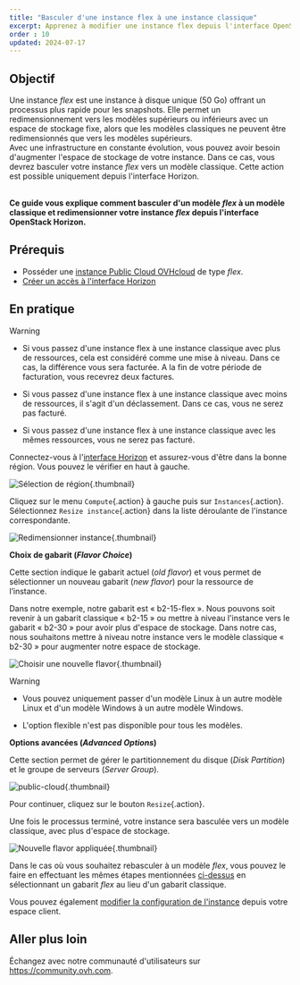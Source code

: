 ```yaml
---
title: "Basculer d'une instance flex à une instance classique"
excerpt: Apprenez à modifier une instance flex depuis l'interface OpenStack Horizon
order : 10
updated: 2024-07-17
---
```


## Objectif

Une instance *flex* est une instance à disque unique (50 Go) offrant un processus plus rapide pour les snapshots. Elle permet un redimensionnement vers les modèles supérieurs ou inférieurs avec un espace de stockage fixe, alors que les modèles classiques ne peuvent être redimensionnés que vers les modèles supérieurs.</br> Avec une infrastructure en constante évolution, vous pouvez avoir besoin d'augmenter l'espace de stockage de votre instance. Dans ce cas, vous devrez basculer votre instance *flex* vers un modèle classique. Cette action est possible uniquement depuis l'interface Horizon.

<br>**Ce guide vous explique comment basculer d'un modèle *flex* à un modèle classique et redimensionner votre instance *flex* depuis l'interface OpenStack Horizon.**

## Prérequis

- Posséder une [instance Public Cloud OVHcloud](/pages/public_cloud/compute/public-cloud-first-steps#etape-3-creer-une-instance) de type *flex*.
- [Créer un accès à l'interface Horizon](/pages/public_cloud/compute/introducing_horizon)

## En pratique

> [!warning] 
> - Si vous passez d'une instance flex à une instance classique avec plus de ressources, cela est considéré comme une mise à niveau. Dans ce cas, la différence vous sera facturée. A la fin de votre période de facturation, vous recevrez deux factures.
>
> - Si vous passez d'une instance flex à une instance classique avec moins de ressources, il s'agit d'un déclassement. Dans ce cas, vous ne serez pas facturé.
>
> - Si vous passez d'une instance flex à une instance classique avec les mêmes ressources, vous ne serez pas facturé.
>

Connectez-vous à l'[interface Horizon](https://horizon.cloud.ovh.net/auth/login/) et assurez-vous d'être dans la bonne région. Vous pouvez le vérifier en haut à gauche. 

![Sélection de région](images/region2021.png){.thumbnail}

Cliquez sur le menu `Compute`{.action} à gauche puis sur `Instances`{.action}. Sélectionnez `Resize instance`{.action} dans la liste déroulante de l'instance correspondante.

![Redimensionner instance](images/resizeinstance2021.png){.thumbnail}

**Choix de gabarit (*Flavor Choice*)** <a name="flavorchoice"></a>

Cette section indique le gabarit actuel (*old flavor*) et vous permet de sélectionner un nouveau gabarit (*new flavor*) pour la ressource de l’instance.

Dans notre exemple, notre gabarit est « b2-15-flex ». Nous pouvons soit revenir à un gabarit classique « b2-15 » ou mettre à niveau l'instance vers le gabarit « b2-30 » pour avoir plus d'espace de stockage. Dans notre cas, nous souhaitons mettre à niveau notre instance vers le modèle classique « b2-30 » pour augmenter notre espace de stockage.

![Choisir une nouvelle flavor](images/confirmflavor.png){.thumbnail}

> [!warning]
> - Vous pouvez uniquement passer d'un modèle Linux à un autre modèle Linux et d'un modèle Windows à un autre modèle Windows.
>
> - L'option flexible n'est pas disponible pour tous les modèles.
>

**Options avancées (*Advanced Options*)**

Cette section permet de gérer le partitionnement du disque (*Disk Partition*) et le groupe de serveurs (*Server Group*).

![public-cloud](images/resize_advanced.png){.thumbnail}

Pour continuer, cliquez sur le bouton `Resize`{.action}.

Une fois le processus terminé, votre instance sera basculée vers un modèle classique, avec plus d'espace de stockage.

![Nouvelle flavor appliquée](images/newflavor.png){.thumbnail}

Dans le cas où vous souhaitez rebasculer à un modèle *flex*, vous pouvez le faire en effectuant les mêmes étapes mentionnées [ci-dessus](#flavorchoice) en sélectionnant un gabarit *flex* au lieu d'un gabarit classique. 

Vous pouvez également [modifier la configuration de l'instance](/pages/public_cloud/compute/first_steps_with_public_cloud_instance#modifier-la-configuration-dune-instance) depuis votre espace client.

## Aller plus loin

Échangez avec notre communauté d'utilisateurs sur <https://community.ovh.com>.